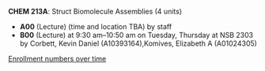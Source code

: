 **CHEM 213A**: Struct Biomolecule Assemblies (4 units)

- **A00** (Lecture) (time and location TBA) by staff
- **B00** (Lecture) at 9:30 am–10:50 am on Tuesday, Thursday at NSB 2303 by Corbett, Kevin Daniel (A10393164),Komives, Elizabeth A (A01024305)

[Enrollment numbers over time](./CHEM213A.tsv)
